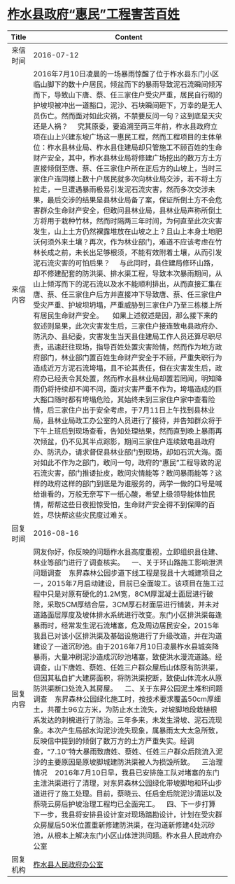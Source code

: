 # [柞水县政府“惠民”工程害苦百姓](http://www.shangluo.gov.cn/zmhd/ldxxxx.jsp?urltype=leadermail.LeaderMailContentUrl&wbtreeid=1112&leadermailid=3711)

| Title |                                                                                                                                                                                                                                                                                                                                                                                                                                                                                                                                                                                               Content                                                                                                                                                                                                                                                                                                                                                                                                                                                                                                                                                                                               |
|:-----:|-----------------------------------------------------------------------------------------------------------------------------------------------------------------------------------------------------------------------------------------------------------------------------------------------------------------------------------------------------------------------------------------------------------------------------------------------------------------------------------------------------------------------------------------------------------------------------------------------------------------------------------------------------------------------------------------------------------------------------------------------------------------------------------------------------------------------------------------------------------------------------------------------------------------------------------------------------------------------------------------------------------------------------------------------------------------------------------------------------------------------------------------------------------------------------------------------------|
| 来信时间  | 2016-07-12                                                                                                                                                                                                                                                                                                                                                                                                                                                                                                                                                                                                                                                                                                                                                                                                                                                                                                                                                                                                                                                                                                                                                                                          |
| 来信内容  | 2016年7月10日凌晨的一场暴雨惊醒了位于柞水县东门小区临山脚下的数十户居民，倾盆而下的暴雨导致泥石流瞬间倾泻而下，导致山下唐、蔡、任三家住户受灾严重，居民自行砌的护坡坝被冲出一道豁口，泥沙、石块瞬间砸下，万幸的是无人员伤亡。然而面对如此灾祸，不禁要反问一句？这到底是天灾还是人祸？     究其原委，要追溯至两三年前，柞水县政府立项在山上兴建东坡广场这一惠民工程，然而工程项目的主体单位：柞水县林业局、柞水县住建局却只管施工不顾百姓的生命财产安全，其中，柞水县林业局将修建广场挖出的数万方土方直接倾倒至唐、蔡、任三家住户所在正后方的山坡上，当时三家住户连同楼上数十户居民就多次向林业局交涉，若不将土方拉走，一旦遭遇暴雨极易引发泥石流灾害，然而多次交涉未果，最后交涉的结果是县林业局备了案，保证所倒土方不会危害群众生命财产安全，但敢问县林业局，县林业局声称所倒土方将用于栽种竹林，然而时隔两三年时间，为何直至此次灾害发生，山上土方仍然裸露堆放在山坡之上？且山上本身土地肥沃何须外来土壤？再次，作为林业部门，难道不应该考虑在竹林长成之前，未长出足够根须，不能有效附着土壤，从而引发泥石流灾害的可怕后果？     与此同时，县住建局修环山路，却不修建配套的防洪渠、排水渠工程，导致本次暴雨期间，从山上倾泻而下的泥石流以及水不能顺利排出，从而直接汇集在唐、蔡、任三家住户后方并直接冲下导致唐、蔡、任三家住户受灾严重、护坡坝坍塌，严重威胁到三家住户乃至三栋楼上所有居民生命财产安全。     如果上述叙述是因，那么接下来的叙述则是果，此次灾害发生后，三家住户接连致电县政府办、防汛办、县纪委，灾害发生当天县住建局工作人员还算尽职尽责，迅速赶往现场，指导百姓处置灾害险情，然而作为地方政府部门，林业部门置百姓生命财产安全于不顾，严重失职行为造成近万方泥石流垮塌，且不论其责任，但在灾害发生后，政府办已经责令其处置，然而柞水县林业局却置若罔闻，明知降雨仍将持续却不闻不问，面对灾害严重不作为，垮塌造成的巨大豁口随时都有垮塌危险，其始终未到三家住户家中查看险情，后三家住户出于安全考虑，于7月11日上午找到县林业局，县林业局政工办公室的人员进行了接待，并告知群众将于下午上班后到现场查看，告知处理结果，然而直到晚上暴雨再次倾盆，仍不见其半点踪影，期间三家住户连续致电县政府办、防汛办，请求督促县林业部门到现场，却如石沉大海。面对如此不作为之部门，敢问一句，政府的“惠民”工程导致的泥石流灾害，部门推诿扯皮，敢问灾情能等？敢问暴雨能等？这样的政府这样的部门到底是为谁服务的，两学一做的口号是喊给谁看的，万般无奈写下一纸心酸，希望上级领导能体恤民情，帮帮这些日夜担惊受怕，生命财产安全得不到保障的百姓，尽快帮这些灾民度过难关。 |
| 回复时间  | 2016-08-16                                                                                                                                                                                                                                                                                                                                                                                                                                                                                                                                                                                                                                                                                                                                                                                                                                                                                                                                                                                                                                                                                                                                                                                          |
| 回复内容  | 网友你好，你反映的问题柞水县高度重视，立即组织县住建、林业等部门进行了调查核实。    一、关于环山路施工影响泄洪问题调查    东昇森林公园步道下线工程是我县十大城建项目之一，2015年7月启动建设，目前已全面竣工。该项目在施工过程中只是对原有硬化的1.2M宽，8CM厚混凝土面层进行破除，采取5CM厚结合层，3CM厚石材面层进行铺装，并未对道路面层厚度及坡体排水系统进行改变。东门小区排洪渠每逢暴雨时，经常发生泥石流堵塞，危及周边居民安全，2015年我县已对该小区排洪渠及基础设施进行了升级改造，并在沟道建设了一道沉砂池。由于2016年7月10日凌晨柞水县城突降暴雨，大量冲刷泥沙造成沉砂池堵塞，致使洪水漫流道路。经调查，山下唐姓、蔡姓、任姓三户群众屋后山体原有防洪渠，但因其私自扩大建房面积，将防洪渠挖断，致使山体流水从原防洪渠断口处流入其房屋。    二、关于东昇公园泥土堆积问题调查    东昇森林公园绿化施工时，按技术要求覆盖50cm厚细土，共覆土96立方米，为防止水土流失，对坡脚地段栽植根系发达的刺槐进行了防治。三年多来，未发生滑坡、泥石流现象。本次产生局部水沟泥沙流失现象，属暴雨太大太急所致，反映信中提到的倾倒了数万方的土方严重失实。经调查，“7.10”特大暴雨致唐姓、蔡姓、任姓三户群众后院流入泥沙的主要原因是原坡脚城建防洪渠被人为损毁所致。    三治理情况    2016年7月10日早，我县已安排施工队对堵塞的东门主泄洪渠进行了清理，对东昇森林公园绿化带坡脚地和环山步道进行了施工处理。目前，蔡晓云、任启金后院泥沙清运以及蔡晓云房后护坡治理工程均已全面完工。    四、下一步打算    下一步，我县将安排县设计室对现场踏勘设计，计划在受灾群众房屋后50米位置重新修建防洪渠，在沟道新修建4处沉砂池，从根本上解决东门小区山体泄洪问题。柞水县人民政府办公室                                                                                                                                                                                                                                                                                                                                                                             |
| 回复机构  | [柞水县人民政府办公室](../../category/agencies/柞水县人民政府办公室.md)                                                                                                                                                                                                                                                                                                                                                                                                                                                                                                                                                                                                                                                                                                                                                                                                                                                                                                                                                                                                                                                                                                                                                 |